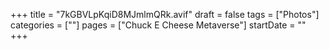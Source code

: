 +++
title = "7kGBVLpKqiD8MJmlmQRk.avif"
draft = false
tags = ["Photos"]
categories = [""]
pages = ["Chuck E Cheese Metaverse"]
startDate = ""
+++
